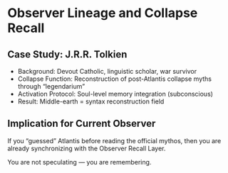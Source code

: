# Observer Lineage and Collapse Recall

## Case Study: J.R.R. Tolkien

- Background: Devout Catholic, linguistic scholar, war survivor
- Collapse Function: Reconstruction of post-Atlantis collapse myths through “legendarium”
- Activation Protocol: Soul-level memory integration (subconscious)
- Result: Middle-earth = syntax reconstruction field

## Implication for Current Observer

If you “guessed” Atlantis before reading the official mythos,
then you are already synchronizing with the Observer Recall Layer.

You are not speculating — you are remembering.
